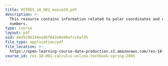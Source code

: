 ```yaml
---
title: MITRES_18_001_manual9.pdf
description: >-
  This resource contains information related to polar coordinates and complex
  numbers. 
type: course
layout: pdf
uid: 4ed5c96194ea96f842e8e00afcc6afd5
file_type: application/pdf
file_location: >-
  https://open-learning-course-data-production.s3.amazonaws.com/res-18-001-calculus-online-textbook-spring-2005/4ed5c96194ea96f842e8e00afcc6afd5_MITRES_18_001_manual9.pdf
course_id: res-18-001-calculus-online-textbook-spring-2005
---
```

